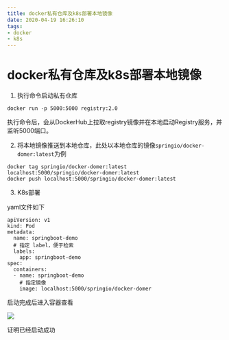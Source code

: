 ```yaml
---
title: docker私有仓库及k8s部署本地镜像
date: 2020-04-19 16:26:10
tags:
- docker
- k8s
---
```


# docker私有仓库及k8s部署本地镜像

1. 执行命令启动私有仓库

```
docker run -p 5000:5000 registry:2.0
```

执行命令后，会从DockerHub上拉取registry镜像并在本地启动Registry服务，并监听5000端口。

<!--more-->

2. 将本地镜像推送到本地仓库，此处以本地仓库的镜像`springio/docker-domer:latest`为例

```
docker tag springio/docker-domer:latest localhost:5000/springio/docker-domer:latest
docker push localhost:5000/springio/docker-domer:latest
```

3. K8s部署

yaml文件如下

```
apiVersion: v1
kind: Pod
metadata:
  name: springboot-demo
  # 指定 label，便于检索
  labels:
    app: springboot-demo
spec:
  containers:
  - name: springboot-demo
    # 指定镜像
    image: localhost:5000/springio/docker-domer
```

启动完成后进入容器查看

![](https://tva1.sinaimg.cn/large/007S8ZIlgy1gdz5xuhs83j30k605kjrs.jpg)

证明已经启动成功